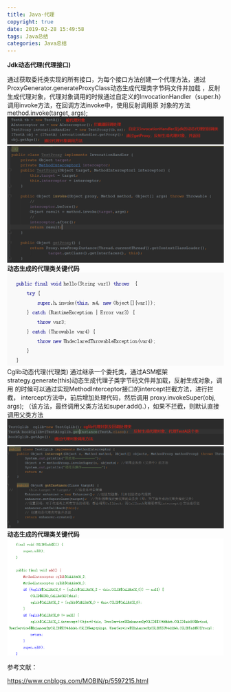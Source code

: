 ```yaml
---
title: Java-代理
copyright: true
date: 2019-02-28 15:49:58
tags: Java总结
categories: Java总结
---
```

**Jdk动态代理(代理接口)**

通过获取委托类实现的所有接口，为每个接口方法创建一个代理方法，通过ProxyGenerator.generateProxyClass动态生成代理类字节码文件并加载
，反射生成代理对象，代理对象调用的时候通过自定义的InvocationHandler（super.h）调用invoke方法，在回调方法invoke中，使用反射调用原
对象的方法method.invoke(target, args);
![](Java-代理/Java-代理1.png)
![](Java-代理/Java-代理2.png)
**动态生成的代理类关键代码**
![](Java-代理/Java-代理3.png)
Cglib动态代理(代理类) 通过继承一个委托类，通过ASM框架strategy.generate(this)动态生成代理子类字节码文件并加载，反射生成对象，调用
的时候可以通过实现MethodInterceptor接口的intercept拦截方法，进行拦截， intercept方法中，前后增加处理代码，然后调用
proxy.invokeSuper(obj, args); （该方法，最终调用父类方法如super.add().），如果不拦截，则默认直接调用父类方法
![](Java-代理/Java-代理4.png)
![](Java-代理/Java-代理5.png)
**动态生成的代理类关键代码**
![](Java-代理/Java-代理6.png)

参考文献：

https://www.cnblogs.com/MOBIN/p/5597215.html
